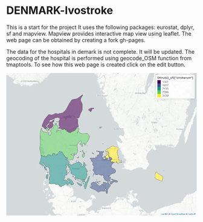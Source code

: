 # DENMARK-lvostroke
This is a start for the project
It uses the following packages: eurostat, dplyr, sf and mapview. Mapview provides interactive map view using leaflet. The web page can be obtained by creating a fork gh-pages.

The data for the hospitals in demark is not complete. It will be updated. The geocoding of the hospital is performed using geocode_OSM function from tmaptools. To see how this web page is created click on the edit button. 

[![denmark hospital](/denmark_stroke_nuts2.png)](./denmark_stroke_nuts2.html)
